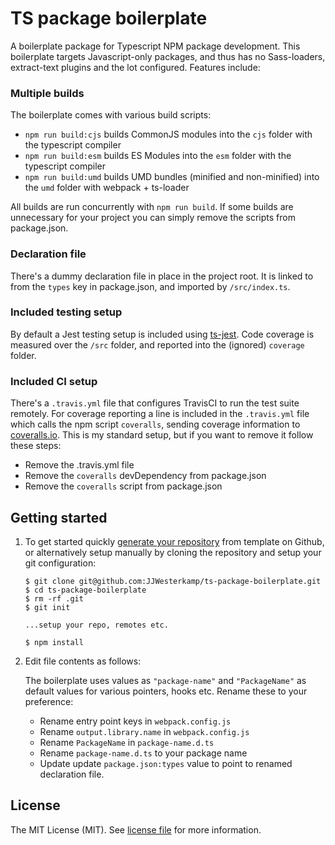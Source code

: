 # TS package boilerplate

A boilerplate package for Typescript NPM package development. This boilerplate targets Javascript-only packages, and thus
has no Sass-loaders, extract-text plugins and the lot configured. Features include:

### Multiple builds

The boilerplate comes with various build scripts:

- `npm run build:cjs` builds CommonJS modules into the `cjs` folder with the typescript compiler
- `npm run build:esm` builds ES Modules into the `esm` folder with the typescript compiler
- `npm run build:umd` builds UMD bundles (minified and non-minified) into the `umd` folder with webpack + ts-loader

All builds are run concurrently with `npm run build`. If some builds are unnecessary for your project you can simply
remove the scripts from package.json.

### Declaration file

There's a dummy declaration file in place in the project root. It is linked to from the `types` key in package.json,
and imported by `/src/index.ts`.

### Included testing setup

By default a Jest testing setup is included using [ts-jest](https://github.com/kulshekhar/ts-jest). Code coverage is
measured over the `/src` folder, and reported into the (ignored) `coverage` folder.

### Included CI setup

There's a `.travis.yml` file that configures TravisCI to run the test suite remotely. For coverage reporting a line
is included in the `.travis.yml` file which calls the npm script `coveralls`, sending coverage information
to [coveralls.io](https://coveralls.io/). This is my standard setup, but if you want to remove it follow these steps:

- Remove the .travis.yml file
- Remove the `coveralls` devDependency from package.json
- Remove the `coveralls` script from package.json

## Getting started

1. To get started quickly [generate your repository][generator] from template on Github, or alternatively setup manually
by cloning the repository and setup your git configuration:

    ```text
    $ git clone git@github.com:JJWesterkamp/ts-package-boilerplate.git
    $ cd ts-package-boilerplate
    $ rm -rf .git
    $ git init

    ...setup your repo, remotes etc.

    $ npm install
    ```

2. Edit file contents as follows:

    The boilerplate uses values as `"package-name"` and `"PackageName"` as default values for various pointers, hooks etc. Rename these to your preference:

    - Rename entry point keys in `webpack.config.js`
    - Rename `output.library.name` in `webpack.config.js`
    - Rename `PackageName` in `package-name.d.ts`
    - Rename `package-name.d.ts` to your package name
    - Update update `package.json:types` value to point to renamed declaration file.

## License

The MIT License (MIT). See [license file] for more information.

[license file]: https://github.com/JJWesterkamp/ts-package-boilerplate/blob/master/LICENSE

[generator]: https://github.com/JJWesterkamp/ts-package-boilerplate/generate
